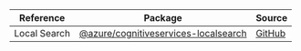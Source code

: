 | Reference | Package | Source |
|---|---|---|
|Local Search|[@azure/cognitiveservices-localsearch](https://www.npmjs.com/package/@azure/cognitiveservices-localsearch)|[GitHub](https://github.com/Azure/azure-sdk-for-js/blob/main/)|
